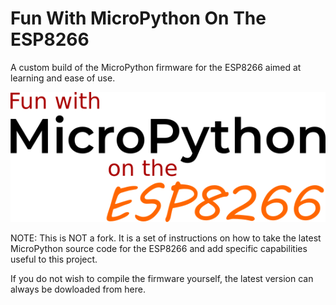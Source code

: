 # Fun With MicroPython On The ESP8266
A custom build of the MicroPython firmware for the ESP8266 aimed at learning and ease of use.

<p align="center">
  <img src="alpha-logo.png" alt="logo"/>
</p>

NOTE: This is NOT a fork.  It is a set of instructions on how to take the latest MicroPython source code for the ESP8266 and add specific capabilities useful to this project.

If you do not wish to compile the firmware yourself, the latest version can always be dowloaded from here.

